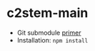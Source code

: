 # c2stem-main

* Git submodule [primer](https://git-scm.com/book/en/v2/Git-Tools-Submodules)
* Installation: <code>npm install</code>
